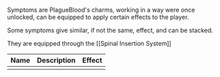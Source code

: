 
Symptoms are PlagueBlood's charms, working in a way were once unlocked, can be equipped to apply certain effects to the player.

Some symptoms give similar, if not the same, effect, and can be stacked.

They are equipped through the [[Spinal Insertion System]]

|     **Name**      |                      **Description**                      |                       Effect                        |
| :---------------: | :-------------------------------------------------------: | :-------------------------------------------------: |
|                   |                                                           |                                                     |

